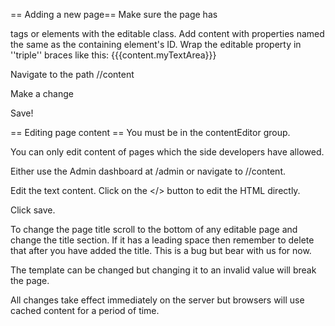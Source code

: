 == Adding a new page==
Make sure the page has <article> tags or elements with the editable class.  Add content with properties named the same as the containing element's ID.  Wrap the editable property in ''triple'' braces like this: {{{content.myTextArea}}}

Navigate to the path /<pagePath>/content

Make a change

Save!

== Editing page content ==
You must be in the contentEditor group.

You can only edit content of pages which the side developers have allowed.

Either use the Admin dashboard at /admin or navigate to /<pagePath>/content.

Edit the text content.  Click on the </> button to edit the HTML directly.

Click save.

To change the page title scroll to the bottom of any editable page and change the title section.  If it has a leading space then remember to delete that after you have added the title.  This is a bug but bear with us for now.

The template can be changed but changing it to an invalid value will break the page.

All changes take effect immediately on the server but browsers will use cached content for a period of time.